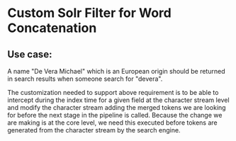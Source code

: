 # Custom Solr Filter for Word Concatenation

## Use case:
A name "De Vera Michael" which is an European origin should be returned in search results when someone search for "devera".

The customization needed to support above requirement is to be able to intercept during the index time for a given field at the character stream level and modify the character stream adding the merged tokens we are looking for before the next stage in the pipeline is called. Because the change we are making is at the core level, we need this executed before tokens are generated from the character stream by the search engine.
